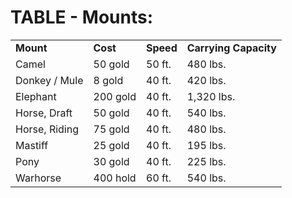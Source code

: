 # **TABLE - Mounts:**

|               |          |           |                       |
|---------------|----------|-----------|-----------------------|
| **Mount**     | **Cost** | **Speed** | **Carrying Capacity** |
| Camel         | 50 gold  | 50 ft.    | 480 lbs.              |
| Donkey / Mule | 8 gold   | 40 ft.    | 420 lbs.              |
| Elephant      | 200 gold | 40 ft.    | 1,320 lbs.            |
| Horse, Draft  | 50 gold  | 40 ft.    | 540 lbs.              |
| Horse, Riding | 75 gold  | 40 ft.    | 480 lbs.              |
| Mastiff       | 25 gold  | 40 ft.    | 195 lbs.              |
| Pony          | 30 gold  | 40 ft.    | 225 lbs.              |
| Warhorse      | 400 hold | 60 ft.    | 540 lbs.              |